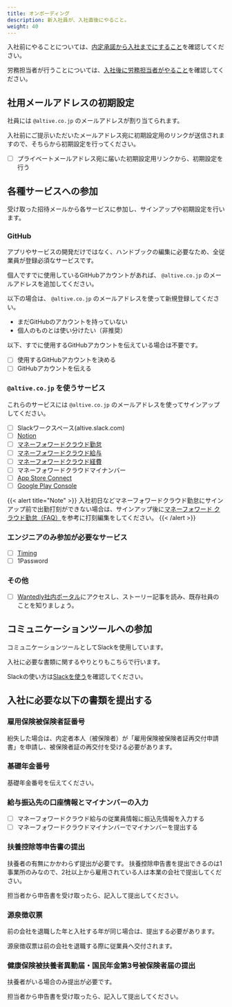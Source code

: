 ```yaml
---
title: オンボーディング
description: 新入社員が、入社直後にやること。
weight: 40
---
```

入社前にやることについては、[内定承諾から入社までにすること](/recruit/before_joining)を確認してください。

労務担当者が行うことについては、[入社後に労務担当者がやること](/recruit/after_joining)を確認してください。

## 社用メールアドレスの初期設定
社員には `@altive.co.jp` のメールアドレスが割り当てられます。

入社前にご提示いただいたメールアドレス宛に初期設定用のリンクが送信されますので、そちらから初期設定を行ってください。

- [ ] プライベートメールアドレス宛に届いた初期設定用リンクから、初期設定を行う

## 各種サービスへの参加
受け取った招待メールから各サービスに参加し、サインアップや初期設定を行います。

### GitHub
アプリやサービスの開発だけではなく、ハンドブックの編集に必要なため、全従業員が登録必須なサービスです。

個人ですでに使用しているGitHubアカウントがあれば、 `@altive.co.jp` のメールアドレスを追加してください。

以下の場合は、 `@altive.co.jp` のメールアドレスを使って新規登録してください。
- まだGitHubのアカウントを持っていない
- 個人のものとは使い分けたい（非推奨）

以下、すでに使用するGitHubアカウントを伝えている場合は不要です。

- [ ] 使用するGitHubアカウントを決める
- [ ] GitHubアカウントを伝える

### `@altive.co.jp` を使うサービス
これらのサービスには `@altive.co.jp` のメールアドレスを使ってサインアップしてください。

- [ ] Slackワークスペース(altive.slack.com)
- [ ] [Notion](https://www.notion.so/altive)
- [ ] [マネーフォワードクラウド勤怠](https://attendance.moneyforward.com/my_page)
- [ ] [マネーフォワードクラウド給与](https://payroll.moneyforward.com/)
- [ ] [マネーフォワードクラウド経費](https://expense.moneyforward.com/)
- [ ] マネーフォワードクラウドマイナンバー
- [ ] [App Store Connect](https://appstoreconnect.apple.com)
- [ ] [Google Play Console](https://play.google.com/console/u/0/developers/8507323661724667240)

{{< alert title="Note" >}}
入社初日などマネーフォワードクラウド勤怠にサインアップ前で出勤打刻ができない場合は、サインアップ後に[マネーフォワード クラウド勤怠（FAQ）](https://biz.moneyforward.com/support/attendance/faq/timestamp-faq/timestamp1.html)を参考に打刻編集をしてください。
{{< /alert >}}


### エンジニアのみ参加が必要なサービス
- [ ] [Timing](https://web.timingapp.com)
- [ ] 1Password

### その他
- [ ] [Wantedly社内ポータル](https://www.wantedly.com/companies/altive)にアクセスし、ストーリー記事を読み、既存社員のことを知りましょう。

## コミュニケーションツールへの参加
コミュニケーションツールとしてSlackを使用しています。

入社に必要な書類に関するやりとりもこちらで行います。

Slackの使い方は[Slackを使う](/onboarding/slack/)を確認してください。


## 入社に必要な以下の書類を提出する

### 雇用保険被保険者証番号
紛失した場合は、内定者本人（被保険者）が「雇用保険被保険者証再交付申請書」を申請し、被保険者証の再交付を受ける必要があります。

### 基礎年金番号
基礎年金番号を伝えてください。

### 給与振込先の口座情報とマイナンバーの入力
- [ ] マネーフォワードクラウド給与の従業員情報に振込先情報を入力する
- [ ] マネーフォワードクラウドマイナンバーでマイナンバーを提出する

### 扶養控除等申告書の提出
扶養者の有無にかかわらず提出が必要です。
扶養控除申告書を提出できるのは1事業所のみなので、2社以上から雇用されている人は本業の会社で提出してください。

担当者から申告書を受け取ったら、記入して提出してください。

### 源泉徴収票
前の会社を退職した年と入社する年が同じ場合は、提出する必要があります。

源泉徴収票は前の会社を退職する際に従業員へ交付されます。

### 健康保険被扶養者異動届・国民年金第3号被保険者届の提出
扶養者がいる場合のみ提出が必要です。

担当者から申告書を受け取ったら、記入して提出してください。
